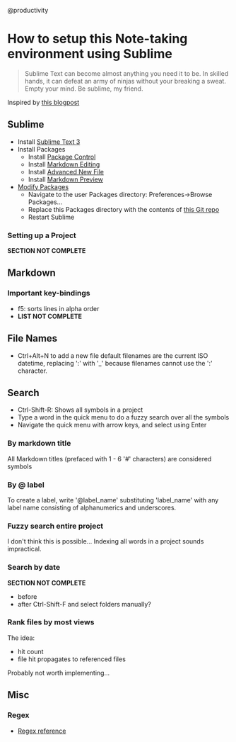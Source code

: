 @productivity

# How to setup this Note-taking environment using Sublime

> Sublime Text can become almost anything you need it to be. In skilled hands, it can defeat an army of ninjas without your breaking a sweat. Empty your mind. Be sublime, my friend.

Inspired by [this blogpost][linkThisBlogpost]

## Sublime
* Install [Sublime Text 3](https://www.sublimetext.com/)
* Install Packages
    - Install [Package Control](https://packagecontrol.io/installation)
    - Install [Markdown Editing](https://github.com/SublimeText-Markdown/MarkdownEditing)
    - Install [Advanced New File](https://github.com/skuroda/Sublime-AdvancedNewFile)
    - Install [Markdown Preview][linkMarkdownPreview]
* [Modify Packages](http://docs.sublimetext.info/en/latest/basic_concepts.html#packages-plugins-resources-and-other-terms)
    - Navigate to the user Packages directory: Preferences->Browse Packages...
    - Replace this Packages directory with the contents of [this Git repo](https://github.com/DougMHu/Sublime-Packages-Environment4Notes)
    - Restart Sublime

### Setting up a Project
__SECTION NOT COMPLETE__

## Markdown
### Important key-bindings
* f5: sorts lines in alpha order
* __LIST NOT COMPLETE__

## File Names
* Ctrl+Alt+N to add a new file
default filenames are the current ISO datetime, replacing ':' with '_' because filenames cannot use the ':' character.

## Search
* Ctrl-Shift-R: Shows all symbols in a project
* Type a word in the quick menu to do a fuzzy search over all the symbols
* Navigate the quick menu with arrow keys, and select using Enter

### By markdown title
All Markdown titles (prefaced with 1 - 6 '#' characters) are considered symbols

### By @ label
To create a label, write '@label_name' substituting 'label_name' with any label name consisting of alphanumerics and underscores.

### Fuzzy search entire project
I don't think this is possible... Indexing all words in a project sounds impractical.

### Search by date
__SECTION NOT COMPLETE__

* before
* after
Ctrl-Shift-F and select folders manually?

### Rank files by most views
The idea:

* hit count
* file hit propagates to referenced files

Probably not worth implementing...

## Misc
### Regex
* [Regex reference][linkRegexReference]

[linkThisBlogpost]: http://plaintext-productivity.net/2-04-how-to-set-up-sublime-text-for-markdown-editing.html
[linkRegexReference]: http://regexr.com/
[linkMarkdownPreview]: https://github.com/revolunet/sublimetext-markdown-preview
